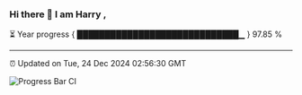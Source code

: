 ### Hi there 👋 I am Harry , 

⏳ Year progress { █████████████████████████████▁ } 97.85 %

---

⏰ Updated on Tue, 24 Dec 2024 02:56:30 GMT

![Progress Bar CI](https://github.com/duykhang68/duykhang68/workflows/Progress%20Bar%20CI/badge.svg)

